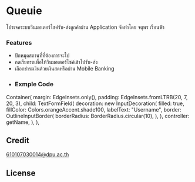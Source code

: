 # Queuie
โปรเจคระบบวินมอเตอร์ไซค์รับ-ส่งลูกค้าผ่าน Application จัดทำโดย จตุพร เรือนฟ้า
### Features
- ปักหมุดสถานที่ที่ต้องการจะไป
- กดเรียกรถเพื่อให้วินมอเตอร์ไซค์เข้าไปรับ-ส่ง
- เลือกชำระเงินด้วยเงินสดหรือผ่าน Mobile Banking
- ### Exmple Code

 Container(
              margin: EdgeInsets.only(),
              padding: EdgeInsets.fromLTRB(20, 7, 20, 3),
              child: TextFormField(
                decoration: new InputDecoration(
                  filled: true,
                  fillColor: Colors.orangeAccent.shade100,
                  labelText: "Username",
                  border: OutlineInputBorder(
                    borderRadius: BorderRadius.circular(10),
                  ),
                ),
                controller: getName,
              ),
            ),
            
  ## Credit
  610107030014@dpu.ac.th
  ## License
